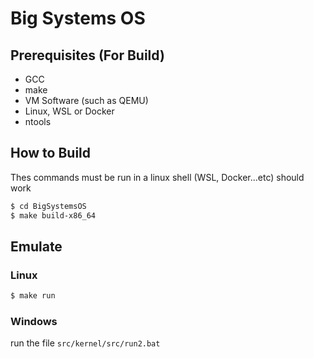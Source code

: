 # Big Systems OS


## Prerequisites (For Build)
* GCC
* make
* VM Software (such as QEMU)
* Linux, WSL or Docker
* ntools 

## How to Build
Thes commands must be run in a linux shell (WSL, Docker...etc) should work
```bash
$ cd BigSystemsOS
$ make build-x86_64
```

## Emulate
### Linux
```bash
$ make run
```

### Windows
run the file `src/kernel/src/run2.bat`
